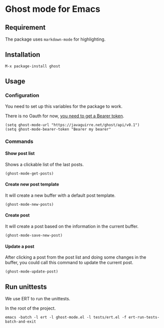 # Ghost mode for Emacs

## Requirement

The package uses `markdown-mode` for highlighting.

## Installation

```
M-x package-install ghost
```

## Usage

### Configuration

You need to set up this variables for the package to work.

There is no Oauth for now, [you need to get a Bearer token](http://api.ghost.org/docs/client-authentication).

```elisp
(setq ghost-mode-url "https://javaguirre.net/ghost/api/v0.1")
(setq ghost-mode-bearer-token "Bearer my bearer"
```

### Commands

#### Show post list

Shows a clickable list of the last posts.

```elisp
(ghost-mode-get-posts)
```

#### Create new post template

It will create a new buffer with a default post template.

```elisp
(ghost-mode-new-posts)
```

#### Create post

It will create a post based on the information
in the current buffer.

```elisp
(ghost-mode-save-new-post)
```

#### Update a post

After clicking a post from
the post list and doing some changes in the
buffer, you could call this command to update the
current post.

```elisp
(ghost-mode-update-post)
```

## Run unittests

We use ERT to run the unittests.

In the root of the project.

```
emacs -batch -l ert -l ghost-mode.el -l tests/ert.el -f ert-run-tests-batch-and-exit
```
